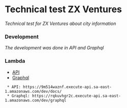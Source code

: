 # Technical test ZX Ventures
_Technical test for ZX Ventures about city information_

### Development
_The development was done in API and Graphql_

### Lambda

* [API](https://9m514waznf.execute-api.sa-east-1.amazonaws.com/dev/docs/)
* [Graphql](https://rqkuvhgr2c.execute-api.sa-east-1.amazonaws.com/dev/graphql)

```
 * API: https://9m514waznf.execute-api.sa-east-1.amazonaws.com/dev/docs/
 * Graphql: https://rqkuvhgr2c.execute-api.sa-east-1.amazonaws.com/dev/graphql
```
